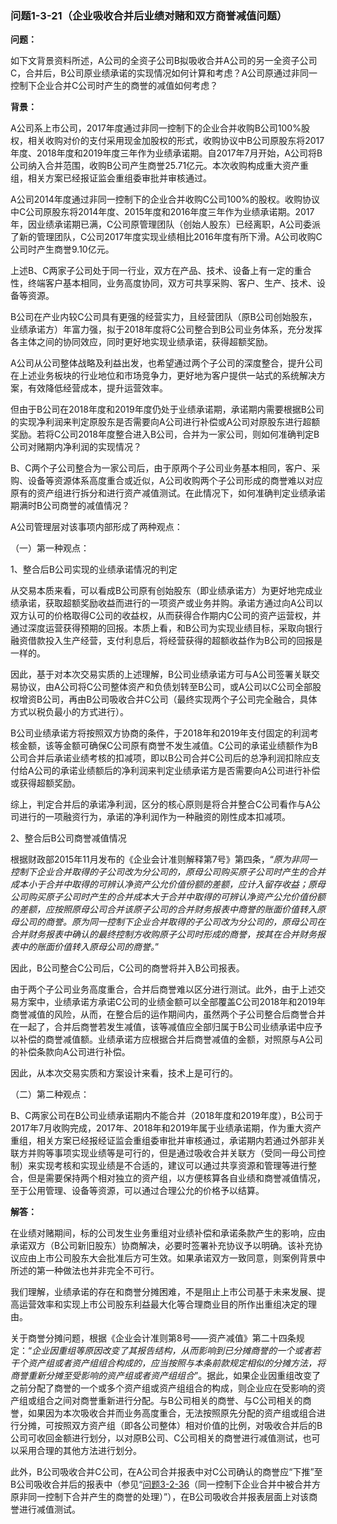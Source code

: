 ### 问题1-3-21（企业吸收合并后业绩对赌和双方商誉减值问题）

**问题：**

如下文背景资料所述，A公司的全资子公司B拟吸收合并A公司的另一全资子公司C，合并后，B公司原业绩承诺的实现情况如何计算和考虑？A公司原通过非同一控制下企业合并C公司时产生的商誉的减值如何考虑？

**背景：**

A公司系上市公司，2017年度通过非同一控制下的企业合并收购B公司100%股权，相关收购对价的支付采用现金加股权的形式，收购协议中B公司原股东将2017年度、2018年度和2019年度三年作为业绩承诺期。自2017年7月开始，A公司将B公司纳入合并范围，收购B公司产生商誉25.71亿元。本次收购构成重大资产重组，相关方案已经报证监会重组委审批并审核通过。

A公司2014年度通过非同一控制下的企业合并收购C公司100%的股权。收购协议中C公司原股东将2014年度、2015年度和2016年度三年作为业绩承诺期。2017年，因业绩承诺期已满，C公司原管理团队（创始人股东）已经离职，A公司委派了新的管理团队，C公司2017年度实现业绩相比2016年度有所下滑。A公司收购C公司时产生商誉9.10亿元。

上述B、C两家子公司处于同一行业，双方在产品、技术、设备上有一定的重合性，终端客户基本相同，业务高度协同，双方可共享采购、客户、生产、技术、设备等资源。

B公司在产业内较C公司具有更强的经营实力，且经营团队（原B公司创始股东，业绩承诺方）年富力强，拟于2018年度将C公司整合到B公司业务体系，充分发挥各主体之间的协同效应，同时更好地实现业绩承诺，获得超额奖励。

A公司从公司整体战略及利益出发，也希望通过两个子公司的深度整合，提升公司在上述业务板块的行业地位和市场竞争力，更好地为客户提供一站式的系统解决方案，有效降低经营成本，提升运营效率。

但由于B公司在2018年度和2019年度仍处于业绩承诺期，承诺期内需要根据B公司的实现净利润来判定原股东是否需要向A公司进行补偿或A公司对原股东进行超额奖励。若将C公司2018年度整合进入B公司，合并为一家公司，则如何准确判定B公司对赌期内净利润的实现情况？

B、C两个子公司整合为一家公司后，由于原两个子公司业务基本相同，客户、采购、设备等资源体系高度重合或近似，A公司收购两个子公司形成的商誉难以对应原有的资产组进行拆分和进行资产减值测试。在此情况下，如何准确判定业绩承诺期满时B公司商誉的减值情况？

A公司管理层对该事项内部形成了两种观点：

（一）第一种观点：

1、整合后B公司实现的业绩承诺情况的判定

从交易本质来看，可以看成B公司原有创始股东（即业绩承诺方）为更好地完成业绩承诺，获取超额奖励收益而进行的一项资产或业务并购。承诺方通过向A公司以双方认可的价格取得C公司的收益权，从而获得合作期内C公司的资产运营权，并通过深度运营获得预期的回报。本质上看，和B公司为实现业绩目标，采取向银行融资借款投入生产经营，支付利息后，将经营获得的超额收益作为B公司的回报是一样的。

因此，基于对本次交易实质的上述理解，B公司业绩承诺方可与A公司签署关联交易协议，由A公司将C公司整体资产和负债划转至B公司，或A公司以C公司全部股权增资B公司，再由B公司吸收合并C公司（最终实现两个子公司完全融合，具体方式以税负最小的方式进行）。

B公司业绩承诺方将按照双方协商的条件，于2018年和2019年支付固定的利润考核金额，该等金额可确保C公司原有商誉不发生减值。C公司的承诺业绩额作为B公司合并后承诺业绩考核的扣减项，即以B公司合并C公司后的总净利润扣除应支付给A公司的承诺业绩额后的净利润来判定业绩承诺方是否需要向A公司进行补偿或获得超额奖励。

综上，判定合并后的承诺净利润，区分的核心原则是将合并整合C公司看作与A公司进行的一项融资行为，承诺的净利润作为一种融资的刚性成本扣减项。

2、整合后B公司商誉减值情况

根据财政部2015年11月发布的《企业会计准则解释第7号》第四条，“*原为非同一控制下企业合并取得的子公司改为分公司的，原母公司购买原子公司时产生的合并成本小于合并中取得的可辨认净资产公允价值份额的差额，应计入留存收益；原母公司购买原子公司时产生的合并成本大于合并中取得的可辨认净资产公允价值份额的差额，应按照原母公司合并该原子公司的合并财务报表中商誉的账面价值转入原母公司的商誉。原为同一控制下企业合并取得的子公司改为分公司的，原母公司在合并财务报表中确认的最终控制方收购原子公司时形成的商誉，按其在合并财务报表中的账面价值转入原母公司的商誉。*”

因此，B公司整合C公司后，C公司的商誉将并入B公司报表。

由于两个子公司业务高度重合，合并后商誉难以区分进行测试。此外，由于上述交易方案中，业绩承诺方承诺C公司的业绩金额可以全部覆盖C公司2018年和2019年商誉减值的风险，从而，在整合后的运作期间内，虽然两个子公司整合后商誉合并在一起了，合并后商誉若发生减值，该等减值应全部归属于B公司业绩承诺中应予以补偿的商誉减值额。业绩承诺方应根据合并后商誉减值的金额，对照原与A公司的补偿条款向A公司进行补偿。

因此，从本次交易实质和方案设计来看，技术上是可行的。

（二）第二种观点：

B、C两家公司在B公司业绩承诺期内不能合并（2018年度和2019年度），B公司于2017年7月收购完成，2017年、2018年和2019年属于业绩承诺期，作为重大资产重组，相关方案已经报经证监会重组委审批并审核通过，承诺期内若通过外部非关联方并购等事项实现业绩等是可行的，但是通过吸收合并关联方（受同一母公司控制）来实现考核和实现业绩是不合适的，建议可以通过共享资源和管理等进行整合，但是需要保持两个相对独立的资产组，以方便核算各自业绩和商誉减值情况，至于公用管理、设备等资源，可以通过合理公允的价格予以结算。

**解答：**

在业绩对赌期间，标的公司发生业务重组对业绩补偿和承诺条款产生的影响，应由承诺双方（B公司新旧股东）协商解决，必要时签署补充协议予以明确。该补充协议应由上市公司股东大会批准后方可生效。如果承诺双方一致同意，则案例背景中所述的第一种做法也并非完全不可行。

我们理解，业绩承诺的存在和商誉分摊困难，不是阻止上市公司基于未来发展、提高运营效率和实现上市公司股东利益最大化等合理商业目的所作出重组决定的理由。

关于商誉分摊问题，根据《企业会计准则第8号——资产减值》第二十四条规定：“*企业因重组等原因改变了其报告结构，从而影响到已分摊商誉的一个或者若干个资产组或者资产组组合构成的，应当按照与本条前款规定相似的分摊方法，将商誉重新分摊至受影响的资产组或者资产组组合*”。据此，如果企业因重组改变了之前分配了商誉的一个或多个资产组或资产组组合的构成，则企业应在受影响的资产组或组合之间对商誉重新进行分配。与B公司相关的商誉、与C公司相关的商誉，如果因为本次吸收合并而业务高度重合，无法按照原先分配的资产组或组合进行分摊，可按照双方资产组（即各公司整体）相对价值的比例，对吸收合并后的B公司可收回金额进行划分，以对原B公司、C公司相关的商誉进行减值测试，也可以采用合理的其他方法进行划分。

此外，B公司吸收合并C公司，在A公司合并报表中对C公司确认的商誉应“下推”至B公司吸收合并后的报表中（参见“[问题3-2-36](#问题3-2-36同一控制下企业合并中被合并方原非同一控制下合并产生的商誉的处理)（同一控制下企业合并中被合并方原非同一控制下合并产生的商誉的处理）”），在B公司吸收合并报表层面上对该商誉进行减值测试。